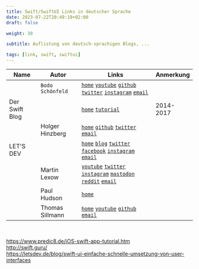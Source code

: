 ```yaml
---
title: Swift/SwiftUI Links in deutscher Sprache
date: 2023-07-22T20:49:19+02:00
draft: false

weight: 30

subtitle: Auflistung von deutsch-sprachigen Blogs, ... 

tags: [link, swift, swiftui]
---
```


| Name | Autor | Links | Anmerkung |
| --- | --- | --- | --- |
| | `Bodo Schönfeld` | [`home`](https://bodo-schoenfeld.de) [`youtube`](https://www.youtube.com/@BodoSchoenfeld) [`github`](https://github.com/niftycode) [`twitter`](https://twitter.com/xernblog) [`instagram`](https://www.instagram.com/navertoc) [`email`](mailto:tee@bodo-schoenfeld.de) | |
 | Der Swift Blog | | [`home`](http://www.swift-blog.de) [`tutorial`](http://www.swift-blog.de/swift-lernen) | 2014-2017 |  
| | Holger Hinzberg | [`home`](http://hinzberg.de/software/swift) [`github`](https://github.com/CocoaCoding) [`twitter`](https://twitter.com/TalkingCode) [`email`](mailto:holger@hinzberg.de) | |
| LET'S DEV | | [`home`](https://letsdev.de) [`blog`](https://letsdev.de/blog) [`twitter`](https://twitter.com/letsdev) [`facebook`](https://www.facebook.com/letsdev) [`instagram`](https://www.instagram.com/letsdev.de) [`email`](mailto:contact@letsdev.de) | |
| | Martin Lexow | [`youtube`](https://youtube.com/c/martinlexow) [`twitter`](https://twitter.com/martinlexow) [`instagram`](https://instagram.com/martinlexow) [`mastodon`](https://mastodon.social/@martinlexow) [`reddit`](https://www.reddit.com/r/appahead/new) [`email`](mailto:martin@ixeau.com) | |  
| | Paul Hudson | [`home`](https://www.hackingwithswift.com/read/de) | |  
| | Thomas Sillmann | [`home`](http://www.thomassillmann.de) [`youtube`](https://www.youtube.com/user/Sillivan1988) [`github`](https://github.com/Sillivan88) [`email`](mailto:contact@thomassillmann.de) | |  
  
<br>

https://www.predic8.de/iOS-swift-app-tutorial.htm <br>
http://swift.guru/ <br>
https://letsdev.de/blog/swift-ui-einfache-schnelle-umsetzung-von-user-interfaces <br>


<!--
  Template for links in table
  | Name | Autor | Links | Anmerkung |
  | | | | |
  [`home`]() [`blog`]() [`youtube`]() [`github`]() [`twitter`]() [`facebook`]() [`instagram`]() [`email`](mailto:)
--> 

<!--
  | | | | |
  [`home`]() [`blog`]() [`youtube`]() [`github`]() [`twitter`]() [`facebook`]() [`instagram`]() [`email`]
  | | | | |
  [`home`]() [`blog`]() [`youtube`]() [`github`]() [`twitter`]() [`facebook`]() [`instagram`]() [`email`]
  | | | | |
  [`home`]() [`blog`]() [`youtube`]() [`github`]() [`twitter`]() [`facebook`]() [`instagram`]() [`email`]
-->

<!--
[]() <br>
-->


